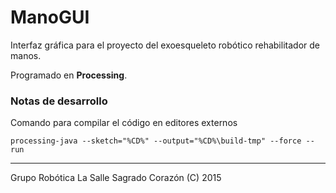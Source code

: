ManoGUI
=======

Interfaz gráfica para el proyecto del exoesqueleto robótico rehabilitador de manos.

Programado en **Processing**.

### Notas de desarrollo

Comando para compilar el código en editores externos
```
processing-java --sketch="%CD%" --output="%CD%\build-tmp" --force --run
```

***

Grupo Robótica La Salle Sagrado Corazón (C) 2015
